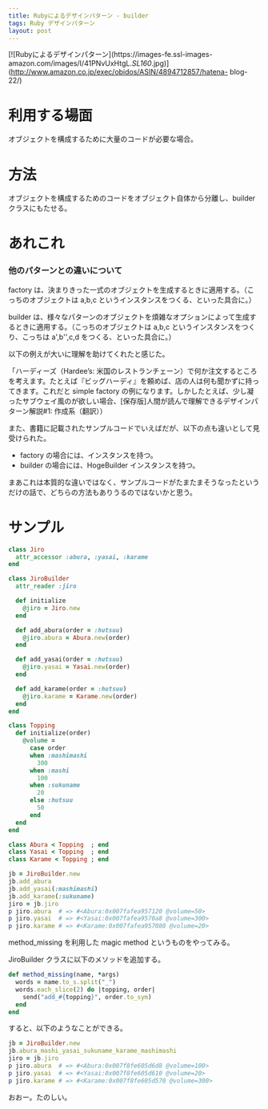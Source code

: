 ```yaml
---
title: Rubyによるデザインパターン - builder
tags: Ruby デザインパターン
layout: post
---
```


[![Rubyによるデザインパターン](https://images-fe.ssl-images-
amazon.com/images/I/41PNvUxHtgL._SL160_.jpg)](http://www.amazon.co.jp/exec/obidos/ASIN/4894712857/hatena-
blog-22/)

# 利用する場面

オブジェクトを構成するために大量のコードが必要な場合。

# 方法

オブジェクトを構成するためのコードをオブジェクト自体から分離し、builder クラスにもたせる。

# あれこれ

### 他のパターンとの違いについて

factory は、決まりきった一式のオブジェクトを生成するときに適用する。（こっちのオブジェクトは a,b,c というインスタンスをつくる、といった具合に。）

builder は、様々なパターンのオブジェクトを煩雑なオプションによって生成するときに適用する。（こっちのオブジェクトは a,b,c というインスタンスをつくり、こっちは a',b'',c,d をつくる、といった具合に。）

以下の例えが大いに理解を助けてくれたと感じた。

「ハーディーズ（Hardee’s:
米国のレストランチェーン）で何か注文するところを考えます。たとえば『ビッグハーディ』を頼めば、店の人は何も聞かずに持ってきます。これだと simple
factory の例になります。しかしたとえば、少し凝ったサブウェイ風のが欲しい場合、[保存版]人間が読んで理解できるデザインパターン解説#1:
作成系（翻訳））

また、書籍に記載されたサンプルコードでいえばだが、以下の点も違いとして見受けられた。

- factory の場合には、インスタンスを持つ。
- builder の場合には、HogeBuilder インスタンスを持つ。

まあこれは本質的な違いではなく、サンプルコードがたまたまそうなったというだけの話で、どちらの方法もありうるのではないかと思う。

# サンプル

```ruby
class Jiro
  attr_accessor :abura, :yasai, :karame
end

class JiroBuilder
  attr_reader :jiro

  def initialize
    @jiro = Jiro.new
  end

  def add_abura(order = :hutsuu)
    @jiro.abura = Abura.new(order)
  end

  def add_yasai(order = :hutsuu)
    @jiro.yasai = Yasai.new(order)
  end

  def add_karame(order = :hutsuu)
    @jiro.karame = Karame.new(order)
  end
end

class Topping
  def initialize(order)
    @volume =
      case order
      when :mashimashi
        300
      when :mashi
        100
      when :sukuname
        20
      else :hutsuu
        50
      end
  end
end

class Abura < Topping  ; end
class Yasai < Topping  ; end
class Karame < Topping ; end

jb = JiroBuilder.new
jb.add_abura
jb.add_yasai(:mashimashi)
jb.add_karame(:sukuname)
jiro = jb.jiro
p jiro.abura  # => #<Abura:0x007fafea957120 @volume=50>
p jiro.yasai  # => #<Yasai:0x007fafea9570a8 @volume=300>
p jiro.karame # => #<Karame:0x007fafea957080 @volume=20>
```

method_missing を利用した magic method というものをやってみる。

JiroBuilder クラスに以下のメソッドを追加する。

```ruby
def method_missing(name, *args)
  words = name.to_s.split("_")
  words.each_slice(2) do |topping, order|
    send("add_#{topping}", order.to_sym)
  end
end
```

すると、以下のようなことができる。

```ruby
jb = JiroBuilder.new
jb.abura_mashi_yasai_sukuname_karame_mashimashi
jiro = jb.jiro
p jiro.abura  # => #<Abura:0x007f8fe605d6d8 @volume=100>
p jiro.yasai  # => #<Yasai:0x007f8fe605d610 @volume=20>
p jiro.karame # => #<Karame:0x007f8fe605d570 @volume=300>
```

おおー。たのしい。
